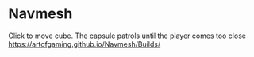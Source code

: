 # Navmesh
 Click to move cube. The capsule patrols until the player comes too close
https://artofgaming.github.io/Navmesh/Builds/
